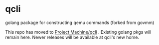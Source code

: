 # qcli
golang package for constructing qemu commands (forked from govmm)

This repo has moved to [Project Machine/qcli](https://github.com/project-machine/qcli) .
Existing golang pkgs will remain here.  Newer releases will be available at qcli's new home.
